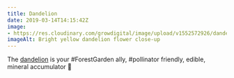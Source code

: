 ```yaml
---
title: Dandelion
date: 2019-03-14T14:15:42Z
image: 
- https://res.cloudinary.com/growdigital/image/upload/v1552572926/dandelion-FBFAEA50.jpg
imageAlt: Bright yellow dandelion flower close-up
---
```


The [dandelion](https://pfaf.org/user/plant.aspx?latinname=Taraxacum+officinale) is your #ForestGarden ally, #pollinator friendly, edible, mineral accumulator 🙂 
